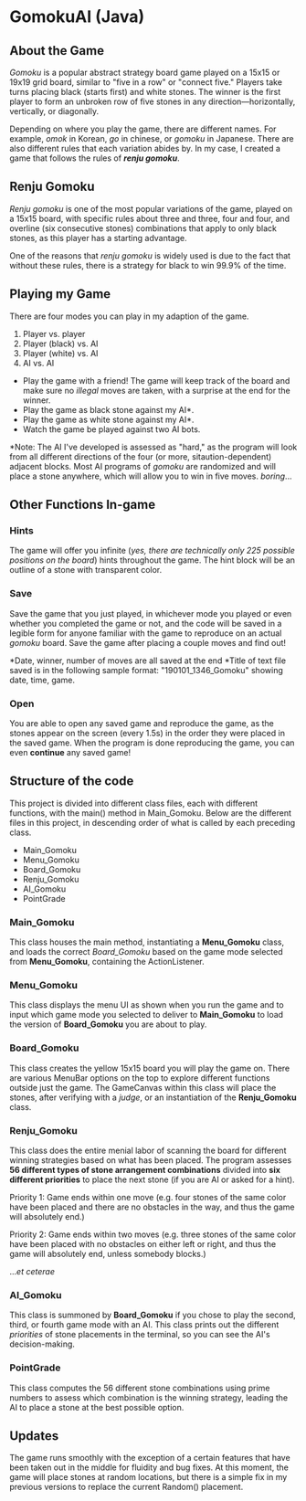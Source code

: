 # GomokuAI (Java)

## About the Game
*Gomoku* is a popular abstract strategy board game played on a 15x15 or 19x19 grid board, similar to "five in a row" or "connect five." Players take turns placing black (starts first) and white stones. The winner is the first player to form an unbroken row of five stones in any direction—horizontally, vertically, or diagonally.

Depending on where you play the game, there are different names. For example, *omok* in Korean, *go* in chinese, or *gomoku* in Japanese. There are also different rules that each variation abides by. In my case, I created a game that follows the rules of _**renju gomoku**_.

## Renju Gomoku
*Renju gomoku* is one of the most popular variations of the game, played on a 15x15 board, with specific rules about three and three, four and four, and overline (six consecutive stones) combinations that apply to only black stones, as this player has a starting advantage.

One of the reasons that *renju gomoku* is widely used is due to the fact that without these rules, there is a strategy for black to win 99.9% of the time.

## Playing my Game
There are four modes you can play in my adaption of the game.

1. Player vs. player
1. Player (black) vs. AI
1. Player (white) vs. AI
1. AI vs. AI

* Play the game with a friend! The game will keep track of the board and make sure no *illegal* moves are taken, with a surprise at the end for the winner.
* Play the game as black stone against my AI*.
* Play the game as white stone against my AI*.
* Watch the game be played against two AI bots.

*Note: The AI I've developed is assessed as "hard," as the program will look from all different directions of the four (or more, sitaution-dependent) adjacent blocks. Most AI programs of *gomoku* are randomized and will place a stone anywhere, which will allow you to win in five moves. *boring*...

## Other Functions In-game
### Hints
The game will offer you infinite (*yes, there are technically only 225 possible positions on the board*) hints throughout the game. The hint block will be an outline of a stone with transparent color.

### Save
Save the game that you just played, in whichever mode you played or even whether you completed the game or not, and the code will be saved in a legible form for anyone familiar with the game to reproduce on an actual *gomoku* board. Save the game after placing a couple moves and find out!

*Date, winner, number of moves are all saved at the end
*Title of text file saved is in the following sample format: "190101_1346_Gomoku" showing date, time, game.

### Open
You are able to open any saved game and reproduce the game, as the stones appear on the screen (every 1.5s) in the order they were placed in the saved game. When the program is done reproducing the game, you can even **continue** any saved game! 

## Structure of the code
This project is divided into different class files, each with different functions, with the main() method in Main_Gomoku. Below are the different files in this project, in descending order of what is called by each preceding class.

* Main_Gomoku
* Menu_Gomoku
* Board_Gomoku
* Renju_Gomoku
* AI_Gomoku
* PointGrade

### Main_Gomoku
This class houses the main method, instantiating a **Menu_Gomoku** class, and loads the correct *Board_Gomoku* based on the game mode selected from **Menu_Gomoku**, containing the ActionListener.

### Menu_Gomoku
This class displays the menu UI as shown when you run the game and to input which game mode you selected to deliver to **Main_Gomoku** to load the version of **Board_Gomoku** you are about to play.

### Board_Gomoku
This class creates the yellow 15x15 board you will play the game on. There are various MenuBar options on the top to explore different functions outside just the game. The GameCanvas within this class will place the stones, after verifying with a *judge*, or an instantiation of the **Renju_Gomoku** class.

### Renju_Gomoku
This class does the entire menial labor of scanning the board for different winning strategies based on what has been placed. The program assesses **56 different types of stone arrangement combinations** divided into **six different priorities** to place the next stone (if you are AI or asked for a hint).

Priority 1: Game ends within one move (e.g. four stones of the same color have been placed and there are no obstacles in the way, and thus the game will absolutely end.)

Priority 2: Game ends within two moves (e.g. three stones of the same color have been placed with no obstacles on either left or right, and thus the game will absolutely end, unless somebody blocks.)

...*et ceterae*

### AI_Gomoku
This class is summoned by **Board_Gomoku** if you chose to play the second, third, or fourth game mode with an AI. This class prints out the different *priorities* of stone placements in the terminal, so you can see the AI's decision-making.

### PointGrade
This class computes the 56 different stone combinations using prime numbers to assess which combination is the winning strategy, leading the AI to place a stone at the best possible option.

## Updates
The game runs smoothly with the exception of a certain features that have been taken out in the middle for fluidity and bug fixes. At this moment, the game will place stones at random locations, but there is a simple fix in my previous versions to replace the current Random() placement.

